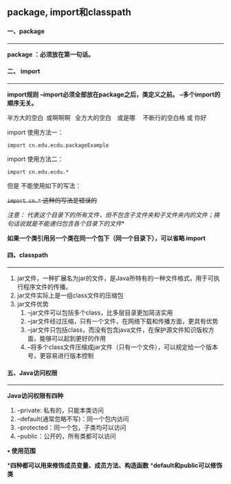 ## package, import和classpath

#### 一、package

------

**package ：必须放在第一句话。**



#### 二、 import

------

**import规则**
 	**–import必须全部放在package之后，类定义之前。**
 	**–多个import的顺序无关。**





半方大的空白&ensp;或啊啊啊&#8194;
全方大的空白&emsp;或是哪&#8195;
不断行的空白格&nbsp;或&#160;你好

import 使用方法一：

`import cn.edu.ecdu.packageExample`

 import 使用方法二：

`import cn.edu.ecdu.*`

但是 不能使用如下的写法：

~~`import cn.*`  这种的写法是错误的~~

**注意：*  代表这个目录下的所有文件，但不包含子文件夹和子文件夹内的文件；换句话说就是不能递归包含各个目录下的文件**

**如果一个类引用另一个类在同一个包下（同一个目录下），可以省略 import** 



#### 四、classpath

------

1. jar文件，一种扩展名为jar的文件，是Java所特有的一种文件格式，用于可执行程序文件的传播。
2. jar文件实际上是一组class文件的压缩包
3. jar文件优势
   1. –jar文件可以包括多个class，比多层目录更加简洁实用
   2. –jar文件经过压缩，只有一个文件，在网络下载和传播方面，更具有优势
   3. –jar文件只包括class，而没有包含java文件，在保护源文件知识版权方面，能够可以起到更好的作用
   4. –将多个class文件压缩成jar文件（只有一个文件），可以规定给一个版本号，更容易进行版本控制



#### 五、Java访问权限

------

**Java访问权限有四种**

1. –private: 私有的，只能本类访问
2. –default(通常忽略不写)：同一个包内访问
3. –protected：同一个包，子类均可以访问
4. –public：公开的，所有类都可以访问

**• 使用范围**

***四种都可以用来修饰成员变量、成员方法、构造函数**
***default和public可以修饰类**